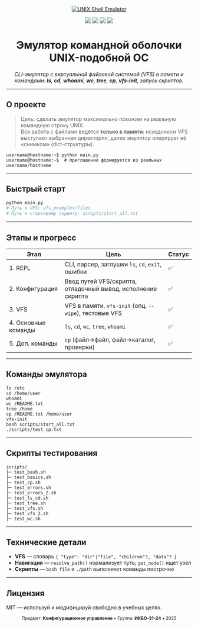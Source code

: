 <p align="center">
  <a href="#">
    <img src="https://img.shields.io/badge/UNIX%20Shell%20Emulator-%F0%9F%94%A5%20VFS%20in%20Memory-000000?logo=gnu-bash&logoColor=white" alt="UNIX Shell Emulator">
  </a>
</p>

<p align="center">
  <a href="#"><img src="https://img.shields.io/badge/python-3.10%2B-3776AB?logo=python&logoColor=white"></a>
  <a href="#"><img src="https://img.shields.io/badge/platform-linux%20%7C%20macos%20%7C%20windows-111"></a>
  <a href="#"><img src="https://img.shields.io/badge/license-MIT-111"></a>
  <a href="#"><img src="https://img.shields.io/badge/status-Study%20Project-0ea5e9"></a>
</p>

<h1 align="center">Эмулятор командной оболочки UNIX-подобной ОС</h1>
<p align="center"><i>CLI-эмулятор с виртуальной файловой системой (VFS) в памяти и командами: <b>ls</b>, <b>cd</b>, <b>whoami</b>, <b>wc</b>, <b>tree</b>, <b>cp</b>, <b>vfs-init</b>, запуск скриптов.</i></p>

---

## О проекте

> Цель: сделать эмулятор максимально похожим на реальную командную строку UNIX.  
> Вся работа с файлами ведётся **только в памяти**: исходником VFS выступает выбранная директория, далее эмулятор оперирует её «снимком» (dict-структуры).

```
username@hostname:~$ python main.py
username@hostname:~$  # приглашение формируется из реальных username/hostname
```

---

## Быстрый старт

```bash
python main.py
# Путь к VFS: vfs_examples/files
# Путь к стартовому скрипту: scripts/start_all.txt
```

---

## Этапы и прогресс

| Этап | Цель | Статус |
|---|---|---|
| 1. REPL | CLI, парсер, заглушки `ls`, `cd`, `exit`, ошибки | ✅ |
| 2. Конфигурация | Ввод путей VFS/скрипта, отладочный вывод, исполнение скрипта | ✅ |
| 3. VFS | VFS в памяти, `vfs-init` (опц. `--wipe`), тестовые VFS | ✅ |
| 4. Основные команды | `ls`, `cd`, `wc`, `tree`, `whoami` | ✅ |
| 5. Доп. команды | `cp` (файл→файл, файл→каталог, проверки) | ✅ |

---

## Команды эмулятора

```text
ls /etc
cd /home/user
whoami
wc /README.txt
tree /home
cp /README.txt /home/user
vfs-init
bash scripts/start_all.txt
./scripts/test_cp.txt
```

---

## Скрипты тестирования

```
scripts/
├─ test_bash.sh
├─ test_basics.sh
├─ test_cp.sh
├─ test_errors.sh
├─ test_errors_2.sh
├─ test_ls_cd.sh
├─ test_tree.sh
├─ test_vfs.sh
├─ test_vfs_2.sh
├─ test_wc.sh
```

---

## Технические детали

- **VFS** — словарь `{ "type": "dir"|"file", "children"?, "data"? }`  
- **Навигация** — `resolve_path()` нормализует путь; `get_node()` ищет узел  
- **Скрипты** — `bash file` и `./path` выполняют команды построчно

---

## Лицензия

MIT — используй и модифицируй свободно в учебных целях.

<p align="center">
  <sub>Предмет: <b>Конфигурационное управление</b> • Группа: <b>ИКБО-31-24</b> • 2025</sub>
</p>
